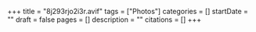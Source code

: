 +++
title = "8j293rjo2i3r.avif"
tags = ["Photos"]
categories = []
startDate = ""
draft = false
pages = []
description = ""
citations = []
+++
